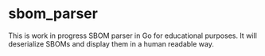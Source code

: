 # sbom_parser
This is work in progress SBOM parser in Go for educational purposes. It will deserialize SBOMs and display them in a human readable way.
